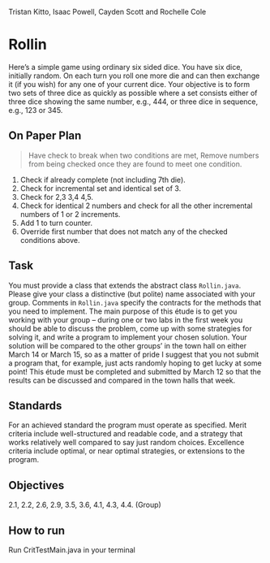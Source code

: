 Tristan Kitto, Isaac Powell, Cayden Scott and Rochelle Cole
# Rollin
Here’s a simple game using ordinary six sided dice. You have six dice, initially random.
On each turn you roll one more die and can then exchange it (if you wish) for any one of
your current dice. Your objective is to form two sets of three dice as quickly as possible
where a set consists either of three dice showing the same number, e.g., 444, or three
dice in sequence, e.g., 123 or 345.
## On Paper Plan
> Have check to break when two conditions are met, Remove numbers from being checked once they are found to meet one condition.
1. Check if already complete (not including 7th die).
2. Check for incremental set and identical set of 3.
3. Check for 2,3 3,4 4,5.
4. Check for identical 2 numbers and check for all the other incremental numbers of 1 or 2 increments.
5. Add 1 to turn counter.
6. Override first number that does not match any of the checked conditions above.  
## Task
You must provide a class that extends the abstract class ```Rollin.java```. Please give
your class a distinctive (but polite) name associated with your group. Comments in
```Rollin.java``` specify the contracts for the methods that you need to implement.
The main purpose of this étude is to get you working with your group – during one
or two labs in the first week you should be able to discuss the problem, come up with
some strategies for solving it, and write a program to implement your chosen solution.
Your solution will be compared to the other groups’ in the town hall on either March
14 or March 15, so as a matter of pride I suggest that you not submit a program that, for
example, just acts randomly hoping to get lucky at some point!
This étude must be completed and submitted by March 12 so that the results can be
discussed and compared in the town halls that week.
## Standards
For an achieved standard the program must operate as specified.
Merit criteria include well-structured and readable code, and a strategy that works relatively well compared to say just random choices.
Excellence criteria include optimal, or near optimal strategies, or extensions to the program.
## Objectives
2.1, 2.2, 2.6, 2.9, 3.5, 3.6, 4.1, 4.3, 4.4.
(Group)

## How to run
Run CritTestMain.java in your terminal

